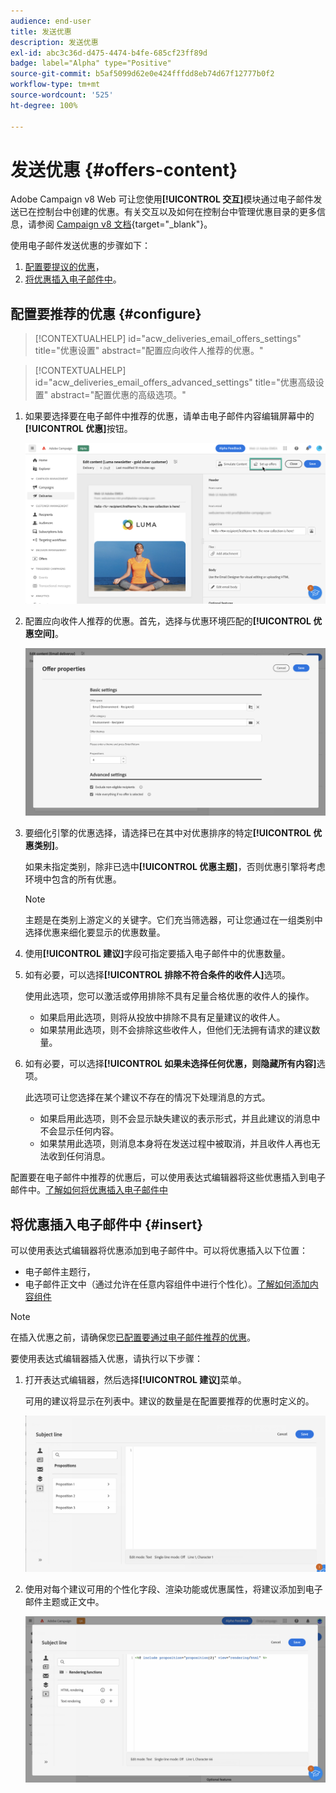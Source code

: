 ```yaml
---
audience: end-user
title: 发送优惠
description: 发送优惠
exl-id: abc3c36d-d475-4474-b4fe-685cf23ff89d
badge: label="Alpha" type="Positive"
source-git-commit: b5af5099d62e0e424fffdd8eb74d67f12777b0f2
workflow-type: tm+mt
source-wordcount: '525'
ht-degree: 100%

---
```



# 发送优惠 {#offers-content}

Adobe Campaign v8 Web 可让您使用&#x200B;**[!UICONTROL 交互]**&#x200B;模块通过电子邮件发送已在控制台中创建的优惠。有关交互以及如何在控制台中管理优惠目录的更多信息，请参阅 [Campaign v8 文档](https://experienceleague.adobe.com/docs/campaign/campaign-v8/offers/interaction.html){target="_blank"}。

使用电子邮件发送优惠的步骤如下：

1. [配置要提议的优惠](#configure)，
1. [将优惠插入电子邮件中](#insert)。

## 配置要推荐的优惠 {#configure}

>[!CONTEXTUALHELP]
>id="acw_deliveries_email_offers_settings"
>title="优惠设置"
>abstract="配置应向收件人推荐的优惠。"

>[!CONTEXTUALHELP]
>id="acw_deliveries_email_offers_advanced_settings"
>title="优惠高级设置"
>abstract="配置优惠的高级选项。"

1. 如果要选择要在电子邮件中推荐的优惠，请单击电子邮件内容编辑屏幕中的&#x200B;**[!UICONTROL 优惠]**&#x200B;按钮。

   ![](assets/setup-offers.png)

1. 配置应向收件人推荐的优惠。首先，选择与优惠环境匹配的&#x200B;**[!UICONTROL 优惠空间]**。

   ![](assets/create-content-offers.png)

1. 要细化引擎的优惠选择，请选择已在其中对优惠排序的特定&#x200B;**[!UICONTROL 优惠类别]**。

   如果未指定类别，除非已选中&#x200B;**[!UICONTROL 优惠主题]**，否则优惠引擎将考虑环境中包含的所有优惠。

   >[!NOTE]
   >
   >主题是在类别上游定义的关键字。它们充当筛选器，可让您通过在一组类别中选择优惠来细化要显示的优惠数量。

1. 使用&#x200B;**[!UICONTROL 建议]**&#x200B;字段可指定要插入电子邮件中的优惠数量。

1. 如有必要，可以选择&#x200B;**[!UICONTROL 排除不符合条件的收件人]**&#x200B;选项。

   使用此选项，您可以激活或停用排除不具有足量合格优惠的收件人的操作。

   * 如果启用此选项，则将从投放中排除不具有足量建议的收件人。
   * 如果禁用此选项，则不会排除这些收件人，但他们无法拥有请求的建议数量。

1. 如有必要，可以选择&#x200B;**[!UICONTROL 如果未选择任何优惠，则隐藏所有内容]**&#x200B;选项。

   此选项可让您选择在某个建议不存在的情况下处理消息的方式。

   * 如果启用此选项，则不会显示缺失建议的表示形式，并且此建议的消息中不会显示任何内容。
   * 如果禁用此选项，则消息本身将在发送过程中被取消，并且收件人再也无法收到任何消息。

配置要在电子邮件中推荐的优惠后，可以使用表达式编辑器将这些优惠插入到电子邮件中。[了解如何将优惠插入电子邮件中](#insert)

## 将优惠插入电子邮件中 {#insert}

可以使用表达式编辑器将优惠添加到电子邮件中。可以将优惠插入以下位置：

* 电子邮件主题行，
* 电子邮件正文中（通过允许在任意内容组件中进行个性化）。[了解如何添加内容组件](content-components.md)

>[!NOTE]
>
>在插入优惠之前，请确保您[已配置要通过电子邮件推荐的优惠](#configure)。

要使用表达式编辑器插入优惠，请执行以下步骤：

1. 打开表达式编辑器，然后选择&#x200B;**[!UICONTROL 建议]**&#x200B;菜单。

   可用的建议将显示在列表中。建议的数量是在配置要推荐的优惠时定义的。

   ![](assets/offer-insertion.png)

1. 使用对每个建议可用的个性化字段、渲染功能或优惠属性，将建议添加到电子邮件主题或正文中。

   ![](assets/offer-inserted.png)
